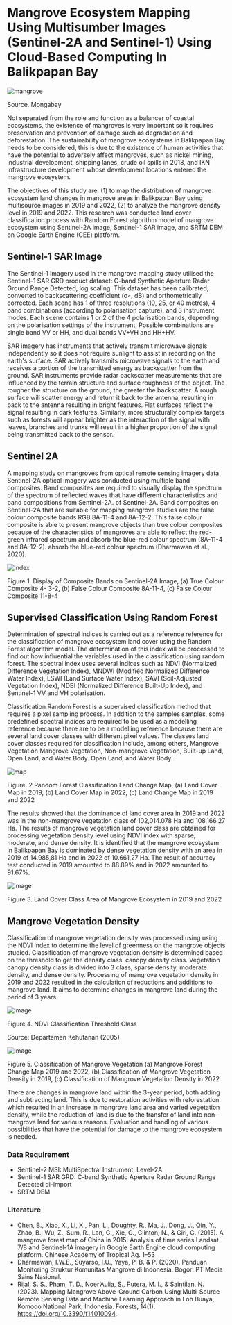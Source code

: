 # Mangrove Ecosystem Mapping Using Multisumber Images (Sentinel-2A and Sentinel-1) Using Cloud-Based Computing In Balikpapan Bay

![mangrove](https://github.com/aldearizka99/MangroveIKN/assets/57086261/22361bc2-b8db-4074-ac89-82551f67b53a)


Source. Mongabay

Not separated from the role and function as a balancer of coastal ecosystems, the existence of mangroves is very important so it requires preservation and prevention of damage such as degradation and deforestation. The sustainability of mangrove ecosystems in Balikpapan Bay needs to be considered, this is due to the existence of human activities that have the potential to adversely affect mangroves, such as nickel mining, industrial development, shipping lanes, crude oil spills in 2018, and IKN infrastructure development whose development locations entered the mangrove ecosystem. 

The objectives of this study are, (1) to map the distribution of mangrove ecosystem land changes in mangrove areas in Balikpapan Bay using multisource images in 2019 and 2022, (2) to analyze the mangrove density level in 2019 and 2022. 
This research was conducted land cover classification process with Random Forest algorithm model of mangrove ecosystem using Sentinel-2A image, Sentinel-1 SAR image, and SRTM DEM on Google Earth Engine (GEE) platform.

## Sentinel-1 SAR Image
The Sentinel-1 imagery used in the mangrove mapping study utilised the Sentinel-1 SAR GRD product dataset: C-band Synthetic Aperture Radar Ground Range Detected, log scaling. This dataset has been calibrated, converted to backscattering coefficient (σ◦, dB) and orthometrically corrected. Each scene has 1 of three resolutions (10, 25, or 40 metres), 4 band combinations (according to polarisation capture), and 3 instrument modes. Each scene contains 1 or 2 of the 4 polarisation bands, depending on the polarisation settings of the instrument. Possible combinations are single band VV or HH, and dual bands VV+VH and HH+HV.

SAR imagery has instruments that actively transmit microwave signals independently so it does not require sunlight to assist in recording on the earth's surface. SAR actively transmits microwave signals to the earth and receives a portion of the transmitted energy as backscatter from the ground.
SAR instruments provide radar backscatter measurements that are influenced by the terrain structure and surface roughness of the object. The rougher the structure on the ground, the greater the backscatter. A rough surface will scatter energy and return it back to the antenna, resulting in back to the antenna resulting in bright features. Flat surfaces reflect the signal resulting in dark features. Similarly, more structurally complex targets such as forests will appear brighter as the interaction of the signal with leaves, branches and trunks will result in a higher proportion of the signal being transmitted back to the sensor.

## Sentinel 2A
A mapping study on mangroves from optical remote sensing imagery data Sentinel-2A optical imagery was conducted using multiple band composites. Band composites are required to visually display the spectrum of the spectrum of reflected waves that have different characteristics and band compositions from Sentinel-2A. of Sentinel-2A. Band composites on Sentinel-2A that are suitable for mapping mangrove studies are the false colour composite bands RGB 8A-11-4 and 8A-12-2. This false colour composite is able to present mangrove objects than true colour composites because of the characteristics of mangroves are able to reflect the red-green infrared spectrum and absorb the blue-red colour spectrum (8A-11-4 and 8A-12-2). absorb the blue-red colour spectrum (Dharmawan et al., 2020).

![index](https://github.com/aldearizka99/MangroveIKN/assets/57086261/366000b5-57a1-41f2-8584-8225dd4068cb)

Figure 1. Display of Composite Bands on Sentinel-2A Image, (a) True Colour Composite 4- 3-2, (b) False Colour Composite 8A-11-4, (c) False Colour Composite 11-8-4 


## Supervised Classification Using Random Forest 

Determination of spectral indices is carried out as a reference reference for the classification of mangrove ecosystem land cover using the Random Forest algorithm model. The determination of this index will be processed to find out how influential the variables used in the classification using random forest. The spectral index uses several indices such as NDVI (Normalized Difference Vegetation Index), MNDWI (Modified Normalized Difference Water Index), LSWI (Land Surface Water Index), SAVI (Soil-Adjusted Vegetation Index), NDBI (Normalized Difference Built-Up Index), and Sentinel-1 VV and VH polarisation.

Classification Random Forest is a supervised classification method that requires a pixel sampling process. In addition to the samples samples, some predefined spectral indices are required to be used as a modelling reference because there are to be a modelling reference because there are several land cover classes with different pixel values. The classes land cover classes required for classification include, among others, Mangrove Vegetation Mangrove Vegetation, Non-mangrove Vegetation, Built-up Land, Open Land, and Water Body. Open Land, and Water Body.


![map](https://github.com/aldearizka99/MangroveIKN/assets/57086261/ad25fd89-89d1-406a-8884-d204bd56a2ab)

Figure. 2 Random Forest Classification Land Change Map, (a) Land Cover Map in 2019, (b) Land Cover Map in 2022, (c) Land Change Map in 2019 and 2022


The results showed that the dominance of land cover area in 2019 and 2022 was in the non-mangrove vegetation class of 102,014.078 Ha and 108,166.27 Ha. The results of mangrove vegetation land cover class are obtained for processing vegetation density level using NDVI index with sparse, moderate, and dense density. It is identified that the mangrove ecosystem in Balikpapan Bay is dominated by dense vegetation density with an area in 2019 of 14.985,81 Ha and in 2022 of 10.661,27 Ha. The result of accuracy test conducted in 2019 amounted to 88.89% and in 2022 amounted to 91.67%.


![image](https://github.com/aldearizka99/MangroveIKN/assets/57086261/f6daf677-0733-40e2-982b-ec1ab61d4424)

Figure 3. Land Cover Class Area of Mangrove Ecosystem in 2019 and 2022


## Mangrove Vegetation Density 
Classification of mangrove vegetation density was processed using using the NDVI index to determine the level of greenness on the mangrove objects studied. Classification of mangrove vegetation density is determined based on the threshold to get the density class. canopy density class. Vegetation canopy density class is divided into 3 class, sparse density, moderate density, and dense density. Processing of mangrove vegetation density in 2019 and 2022 resulted in the calculation of reductions and additions to mangrove land. It aims to determine changes in mangrove land during the period of 3 years.


![image](https://github.com/aldearizka99/MangroveIKN/assets/57086261/664bddf1-1504-4d9a-8e17-732c34bdc1c4)

Figure 4. NDVI Classification Threshold Class 

Source: Departemen Kehutanan (2005)



![image](https://github.com/aldearizka99/MangroveIKN/assets/57086261/3c10f0ff-1d72-4364-ac55-9a5bb8bb2608)

Figure 5. Classification of Mangrove Vegetation (a) Mangrove Forest Change Map 2019 and 2022, (b) Classification of Mangrove Vegetation Density in 2019, (c) Classification of Mangrove Vegetation Density in 2022.


There are changes in mangrove land within the 3-year period, both adding and subtracting land. This is due to restoration activities with reforestation which resulted in an increase in mangrove land area and varied vegetation density, while the reduction of land is due to the transfer of land into non-mangrove land for various reasons. Evaluation and handling of various possibilities that have the potential for damage to the mangrove ecosystem is needed.


### Data Requirement
- Sentinel-2 MSI: MultiSpectral Instrument, Level-2A
- Sentinel-1 SAR GRD: C-band Synthetic Aperture Radar Ground Range Detected di-import
- SRTM DEM

### Literature
- Chen, B., Xiao, X., Li, X., Pan, L., Doughty, R., Ma, J., Dong, J., Qin, Y., Zhao, B., Wu, Z., Sum, R., Lan, G., Xie, G., Clinton, N., & Giri, C. (2015). A mangrove forest map of China in 2015: Analysis of time series Landsat 7/8 and Sentinel-1A imagery in Google Earth Engine cloud computing platform. Chinese Academy of Tropical Ag. 1–53
- Dharmawan, I.W.E., Suyarso, I.U., Yaya, P. B. & P. (2020). Panduan Monitoring Struktur Komunitas Mangrove di Indonesia. Bogor: PT Media Sains Nasional.
- Rijal, S. S., Pham, T. D., Noer’Aulia, S., Putera, M. I., & Saintilan, N. (2023). Mapping Mangrove Above-Ground Carbon Using Multi-Source Remote Sensing Data and Machine Learning Approach in Loh Buaya, Komodo National Park, Indonesia. Forests, 14(1). https://doi.org/10.3390/f14010094.
